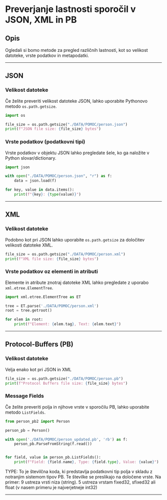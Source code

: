 
# Preverjanje lastnosti sporočil v JSON, XML in PB

## Opis

Ogledali si bomo metode za pregled različnih lastnosti, kot so velikost datoteke, vrste podatkov in metapodatki.

---

## JSON

### Velikost datoteke

Če želite preveriti velikost datoteke JSON, lahko uporabite Pythonovo metodo `os.path.getsize`.

```python
import os

file_size = os.path.getsize("./DATA/POMOC/person.json")
print(f"JSON file size: {file_size} bytes")
```

### Vrste podatkov (podatkovni tipi)

Vrste podatkov v objektu JSON lahko pregledate šele, ko ga naložite v Python slovar/dictionary.

```python
import json

with open("./DATA/POMOC/person.json", "r") as f:
    data = json.load(f)

for key, value in data.items():
    print(f"{key}: {type(value)}")
```

---

## XML

### Velikost datoteke

Podobno kot pri JSON lahko uporabite `os.path.getsize` za določitev velikosti datoteke XML.

```python
file_size = os.path.getsize("./DATA/POMOC/person.xml")
print(f"XML file size: {file_size} bytes")
```

### Vrste podatkov oz elementi in atributi

Elemente in atribute znotraj datoteke XML lahko pregledate z uporabo `xml.etree.ElementTree`.

```python
import xml.etree.ElementTree as ET

tree = ET.parse('./DATA/POMOC/person.xml')
root = tree.getroot()

for elem in root:
    print(f"Element: {elem.tag}, Text: {elem.text}")
```

---

## Protocol-Buffers (PB)

### Velikost datoteke

Velja enako kot pri JSON in XML

```python
file_size = os.path.getsize("./DATA/POMOC/person.pb")
print(f"Protocol Buffers file size: {file_size} bytes")
```

### Message Fields

Če želite preveriti polja in njihove vrste v sporočilu PB, lahko uporabite metodo `ListFields`.

```python
from person_pb2 import Person

person_pb = Person()

with open('./DATA/POMOC/person_updated.pb', 'rb') as f:
    person_pb.ParseFromString(f.read())


for field, value in person_pb.ListFields():
    print(f"Field: {field.name}, Type: {field.type}, Value: {value}")
```

TYPE: To je številčna koda, ki predstavlja podatkovni tip polja v skladu z notranjim sistemom tipov PB. Te številke se preslikajo na določene vrste. Na primer:
9 ustreza vrsti niza (string).
5 ustreza vrstam fixed32, sfixed32 ali float (v nasem primeru je najverjetneje int32)

---
